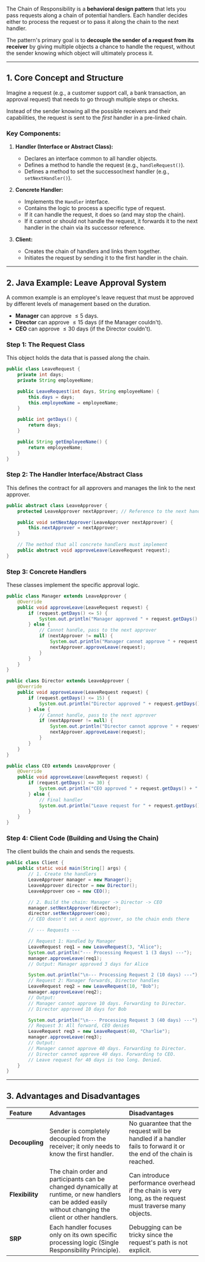 The Chain of Responsibility is a **behavioral design pattern** that lets you pass requests along a chain of potential handlers. Each handler decides either to process the request or to pass it along the chain to the next handler.

The pattern's primary goal is to **decouple the sender of a request from its receiver** by giving multiple objects a chance to handle the request, without the sender knowing which object will ultimately process it.

-----

## 1\. Core Concept and Structure

Imagine a request (e.g., a customer support call, a bank transaction, an approval request) that needs to go through multiple steps or checks.

Instead of the sender knowing all the possible receivers and their capabilities, the request is sent to the *first* handler in a pre-linked chain.

### Key Components:

1.  **Handler (Interface or Abstract Class):**

      * Declares an interface common to all handler objects.
      * Defines a method to handle the request (e.g., `handleRequest()`).
      * Defines a method to set the successor/next handler (e.g., `setNextHandler()`).

2.  **Concrete Handler:**

      * Implements the `Handler` interface.
      * Contains the logic to process a specific type of request.
      * If it can handle the request, it does so (and may stop the chain).
      * If it cannot or should not handle the request, it forwards it to the next handler in the chain via its successor reference.

3.  **Client:**

      * Creates the chain of handlers and links them together.
      * Initiates the request by sending it to the first handler in the chain.

-----

## 2\. Java Example: Leave Approval System

A common example is an employee's leave request that must be approved by different levels of management based on the duration.

  * **Manager** can approve $\le 5$ days.
  * **Director** can approve $\le 15$ days (if the Manager couldn't).
  * **CEO** can approve $\le 30$ days (if the Director couldn't).

### Step 1: The Request Class

This object holds the data that is passed along the chain.

```java
public class LeaveRequest {
    private int days;
    private String employeeName;

    public LeaveRequest(int days, String employeeName) {
        this.days = days;
        this.employeeName = employeeName;
    }

    public int getDays() {
        return days;
    }

    public String getEmployeeName() {
        return employeeName;
    }
}
```

### Step 2: The Handler Interface/Abstract Class

This defines the contract for all approvers and manages the link to the next approver.

```java
public abstract class LeaveApprover {
    protected LeaveApprover nextApprover; // Reference to the next handler

    public void setNextApprover(LeaveApprover nextApprover) {
        this.nextApprover = nextApprover;
    }

    // The method that all concrete handlers must implement
    public abstract void approveLeave(LeaveRequest request);
}
```

### Step 3: Concrete Handlers

These classes implement the specific approval logic.

```java
public class Manager extends LeaveApprover {
    @Override
    public void approveLeave(LeaveRequest request) {
        if (request.getDays() <= 5) {
            System.out.println("Manager approved " + request.getDays() + " days for " + request.getEmployeeName());
        } else {
            // Cannot handle, pass to the next approver
            if (nextApprover != null) {
                System.out.println("Manager cannot approve " + request.getDays() + " days. Forwarding to Director.");
                nextApprover.approveLeave(request);
            }
        }
    }
}

public class Director extends LeaveApprover {
    @Override
    public void approveLeave(LeaveRequest request) {
        if (request.getDays() <= 15) {
            System.out.println("Director approved " + request.getDays() + " days for " + request.getEmployeeName());
        } else {
            // Cannot handle, pass to the next approver
            if (nextApprover != null) {
                System.out.println("Director cannot approve " + request.getDays() + " days. Forwarding to CEO.");
                nextApprover.approveLeave(request);
            }
        }
    }
}

public class CEO extends LeaveApprover {
    @Override
    public void approveLeave(LeaveRequest request) {
        if (request.getDays() <= 30) {
            System.out.println("CEO approved " + request.getDays() + " days for " + request.getEmployeeName());
        } else {
            // Final handler
            System.out.println("Leave request for " + request.getDays() + " days is too long. Denied.");
        }
    }
}
```

### Step 4: Client Code (Building and Using the Chain)

The client builds the chain and sends the requests.

```java
public class Client {
    public static void main(String[] args) {
        // 1. Create the handlers
        LeaveApprover manager = new Manager();
        LeaveApprover director = new Director();
        LeaveApprover ceo = new CEO();

        // 2. Build the chain: Manager -> Director -> CEO
        manager.setNextApprover(director);
        director.setNextApprover(ceo);
        // CEO doesn't set a next approver, so the chain ends there

        // --- Requests ---

        // Request 1: Handled by Manager
        LeaveRequest req1 = new LeaveRequest(3, "Alice");
        System.out.println("--- Processing Request 1 (3 days) ---");
        manager.approveLeave(req1);
        // Output: Manager approved 3 days for Alice

        System.out.println("\n--- Processing Request 2 (10 days) ---");
        // Request 2: Manager forwards, Director handles
        LeaveRequest req2 = new LeaveRequest(10, "Bob");
        manager.approveLeave(req2);
        // Output:
        // Manager cannot approve 10 days. Forwarding to Director.
        // Director approved 10 days for Bob

        System.out.println("\n--- Processing Request 3 (40 days) ---");
        // Request 3: All forward, CEO denies
        LeaveRequest req3 = new LeaveRequest(40, "Charlie");
        manager.approveLeave(req3);
        // Output:
        // Manager cannot approve 40 days. Forwarding to Director.
        // Director cannot approve 40 days. Forwarding to CEO.
        // Leave request for 40 days is too long. Denied.
    }
}
```

-----

## 3\. Advantages and Disadvantages

| Feature | Advantages | Disadvantages |
| :--- | :--- | :--- |
| **Decoupling** | Sender is completely decoupled from the receiver; it only needs to know the first handler. | No guarantee that the request will be handled if a handler fails to forward it or the end of the chain is reached. |
| **Flexibility** | The chain order and participants can be changed dynamically at runtime, or new handlers can be added easily without changing the client or other handlers. | Can introduce performance overhead if the chain is very long, as the request must traverse many objects. |
| **SRP** | Each handler focuses only on its own specific processing logic (Single Responsibility Principle). | Debugging can be tricky since the request's path is not explicit. |
